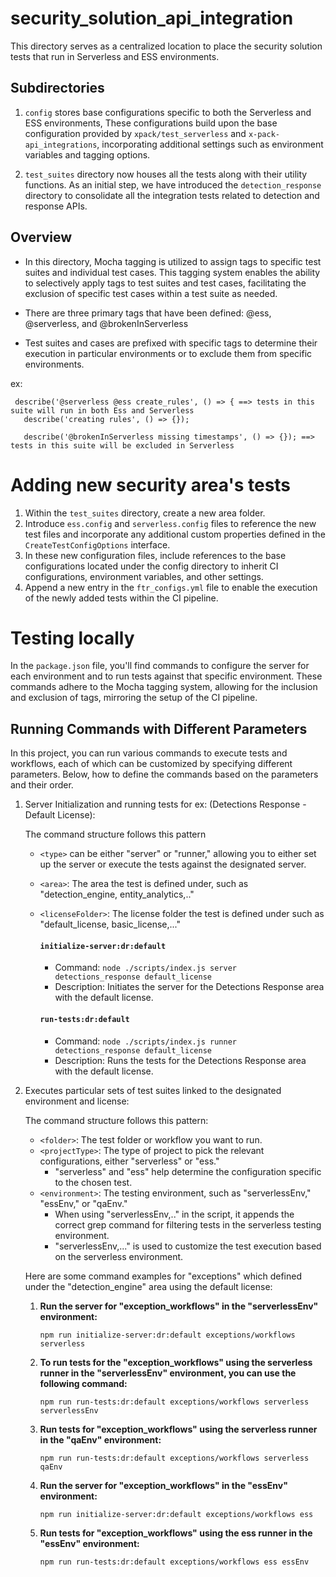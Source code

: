 # security_solution_api_integration

This directory serves as a centralized location to place the security solution tests that run in Serverless and ESS environments.

## Subdirectories

1. `config` stores base configurations specific to both the Serverless and ESS environments, These configurations build upon the base configuration provided by `xpack/test_serverless` and `x-pack-api_integrations`, incorporating additional settings such as environment variables and tagging options.


2. `test_suites` directory now houses all the tests along with their utility functions. As an initial step,
we have introduced the `detection_response` directory to consolidate all the integration tests related to detection and response APIs.


## Overview

- In this directory, Mocha tagging is utilized to assign tags to specific test suites and individual test cases. This tagging system enables the ability to selectively apply tags to test suites and test cases, facilitating the exclusion of specific test cases within a test suite as needed.

- There are three primary tags that have been defined: @ess, @serverless, and @brokenInServerless

- Test suites and cases are prefixed with specific tags to determine their execution in particular environments or to exclude them from specific environments. 

ex:
```
 describe('@serverless @ess create_rules', () => { ==> tests in this suite will run in both Ess and Serverless
   describe('creating rules', () => {}); 

   describe('@brokenInServerless missing timestamps', () => {}); ==> tests in this suite will be excluded in Serverless

 ```

# Adding new security area's tests

1. Within the `test_suites` directory, create a new area folder.
2. Introduce `ess.config` and `serverless.config` files to reference the new test files and incorporate any additional custom properties defined in the `CreateTestConfigOptions` interface.
3. In these new configuration files, include references to the base configurations located under the config directory to inherit CI configurations, environment variables, and other settings.
4. Append a new entry in the `ftr_configs.yml` file to enable the execution of the newly added tests within the CI pipeline.


# Testing locally 

In the `package.json` file, you'll find commands to configure the server for each environment and to run tests against that specific environment. These commands adhere to the Mocha tagging system, allowing for the inclusion and exclusion of tags, mirroring the setup of the CI pipeline.

## Running Commands with Different Parameters

In this project, you can run various commands to execute tests and workflows, each of which can be customized by specifying different parameters. Below, how to define the commands based on the parameters and their order.

1.  Server Initialization and running tests for ex: (Detections Response - Default License):
  
    The command structure follows this pattern
    - `<type>` can be either "server" or "runner," allowing you to either set up the server or execute the tests against the designated server.
    - `<area>`: The area the test is defined under, such as "detection_engine, entity_analytics,.."
    - `<licenseFolder>`: The license folder the test is defined under such as "default_license, basic_license,..."

      #### `initialize-server:dr:default`

      - Command: `node ./scripts/index.js server detections_response default_license`
      - Description: Initiates the server for the Detections Response area with the default license.
      #### `run-tests:dr:default`

      - Command: `node ./scripts/index.js runner detections_response default_license`
      - Description: Runs the tests for the Detections Response area with the default license.



 2. Executes particular sets of test suites linked to the designated environment and license:

     The command structure follows this pattern:

      - `<folder>`: The test folder or workflow you want to run.
      - `<projectType>`: The type of project to pick the relevant configurations, either "serverless" or "ess."
        - "serverless" and "ess" help determine the configuration specific to the chosen test.
      - `<environment>`: The testing environment, such as "serverlessEnv," "essEnv," or "qaEnv."
        - When using "serverlessEnv,.." in the script, it appends the correct grep command for filtering tests in the serverless  testing environment.
        - "serverlessEnv,..." is used to customize the test execution based on the serverless environment.

      
      Here are some command examples for "exceptions" which defined under the "detection_engine" area using the default license:

      1. **Run the server for "exception_workflows" in the "serverlessEnv" environment:**
         ```shell
         npm run initialize-server:dr:default exceptions/workflows serverless
         ```
      2. **To run tests for the "exception_workflows" using the serverless runner in the "serverlessEnv" environment, you can use the following command:**
         ```shell
         npm run run-tests:dr:default exceptions/workflows serverless serverlessEnv
         ```
      3. **Run tests for "exception_workflows" using the serverless runner in the "qaEnv" environment:**
         ```shell
         npm run run-tests:dr:default exceptions/workflows serverless qaEnv
         ```
      4. **Run the server for "exception_workflows" in the "essEnv" environment:**
         ```shell
         npm run initialize-server:dr:default exceptions/workflows ess   
         ```
      5. **Run tests for "exception_workflows" using the ess runner in the "essEnv" environment:**   
         ```shell
         npm run run-tests:dr:default exceptions/workflows ess essEnv
      ```